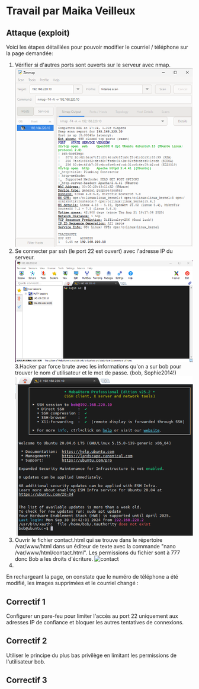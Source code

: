 # Travail par Maika Veilleux
## Attaque (exploit)
Voici les étapes détaillées pour pouvoir modifier le courriel / téléphone sur la page demandée:
1. Vérifier si d'autres ports sont ouverts sur le serveur avec nmap.
![nmap](nmap.png) <br>
2. Se connecter par ssh (le port 22 est ouvert) avec l'adresse IP du serveur.
![ssh](ssh.png) <br>
3.Hacker par force brute avec les informations qu'on a sur bob pour trouver le nom d'utilisateur et le mot de passe. (bob, Sophie2014!)
![login](login.png) <br>
4. Ouvrir le fichier contact.html qui se trouve dans le répertoire /var/www/html dans un éditeur de texte avec la commande "nano /var/www/html/contact.html". Les permissions du fichier sont à 777 donc Bob a les droits d'écriture.
![contact](cpntact.png)
5. 
En rechargeant la page, on constate que le numéro de téléphone a été modifié, les images supprimées et le courriel changé :
## Correctif 1
Configurer un pare-feu pour limiter l'accès au port 22 uniquement aux adresses IP de confiance et bloquer les autres tentatives de connexions.
## Correctif 2
Utiliser le principe du plus bas privilège en limitant les permissions de l'utilisateur bob.
## Correctif 3
